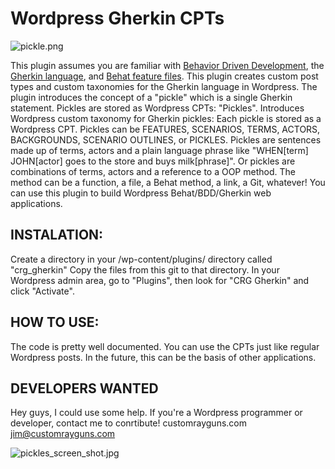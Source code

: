 # Wordpress Gherkin CPTs #
![pickle.png](https://bitbucket.org/repo/aAdo7g/images/2792568942-pickle.png)


This plugin assumes you are familiar with [Behavior Driven Development](http://en.wikipedia.org/wiki/Behavior-driven_development), the [Gherkin language](http://docs.behat.org/en/latest/guides/1.gherkin.html), and [Behat feature files](http://docs.behat.org/en/latest/guides/1.gherkin.html#features).
This plugin creates custom post types and custom taxonomies for the Gherkin language in Wordpress.
The plugin introduces the concept of a "pickle" which is a single Gherkin statement.
Pickles are stored as Wordpress CPTs: "Pickles".
Introduces Wordpress custom taxonomy for Gherkin pickles:
Each pickle is stored as a Wordpress CPT. 
Pickles can be FEATURES, SCENARIOS, TERMS, ACTORS, BACKGROUNDS, SCENARIO OUTLINES, or PICKLES. Pickles are sentences made up of terms, actors and a plain language phrase like "WHEN[term] JOHN[actor] goes to the store and buys milk[phrase]". 
Or pickles are combinations of terms, actors and a reference to a OOP method. The method can be a function, a file, a Behat method, a link, a Git, whatever!
You can use this plugin to build Wordpress Behat/BDD/Gherkin web applications.
## INSTALATION: ##
Create a directory in your /wp-content/plugins/ directory called "crg_gherkin"
Copy the files from this git to that directory.
In your Wordpress admin area, go to "Plugins", then look for "CRG Gherkin" and click "Activate".

## HOW TO USE: ##
The code is pretty well documented. You can use the CPTs just like regular Wordpress posts. In the future, this can be the basis of other applications.

## DEVELOPERS WANTED ##
Hey guys, I could use some help. If you're a Wordpress programmer or developer, contact me to conrtibute! customrayguns.com jim@customrayguns.com

![pickles_screen_shot.jpg](https://bitbucket.org/repo/aAdo7g/images/1209142840-pickles_screen_shot.jpg)
